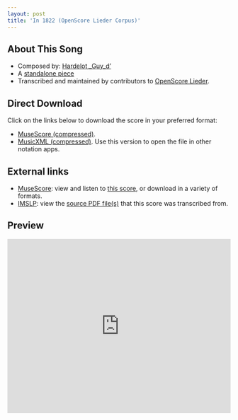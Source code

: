 ```yaml
---
layout: post
title: 'In 1822 (OpenScore Lieder Corpus)'
---
```


## About This Song

- Composed by: [Hardelot,_Guy_d’](https://fourscoreandmore.org/openscore/lieder/Hardelot,_Guy_d’)
- A [standalone piece](https://fourscoreandmore.org/openscore/lieder/Hardelot,_Guy_d’/_)
- Transcribed and maintained by contributors to [OpenScore Lieder].

[OpenScore Lieder]: https://musescore.com/openscore-lieder-corpus

## Direct Download

Click on the links below to download the score in your preferred format:
- [MuseScore (compressed)](https://github.com/openscore/lieder/blob/main/scores/Hardelot,_Guy_d’/_/In_1822/lc6629787.mscz?raw=true).
- [MusicXML (compressed)](https://github.com/openscore/lieder/blob/main/scores/Hardelot,_Guy_d’/_/In_1822/lc6629787.mxl?raw=true). Use this version to open the file in other notation apps.

## External links

- [MuseScore]: view and listen to [this score][MuseScore], or download in a variety of formats.
- [IMSLP]: view the [source PDF file(s)][IMSLP] that this score was transcribed from.

[MuseScore]: https://musescore.com/score/6629787
[IMSLP]: https://imslp.org/wiki/Special:ReverseLookup/556523

## Preview

<iframe width="100%" height="394" src="https://musescore.com/openscore-lieder-corpus/scores/6629787/embed" frameborder="0" allowfullscreen allow="autoplay; fullscreen"></iframe>
